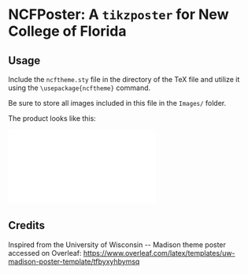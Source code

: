 # NCFPoster: A `tikzposter` for New College of Florida

## Usage

Include the `ncftheme.sty` file in the directory of the TeX file and utilize it using the `\usepackage{ncftheme}` command. 

Be sure to store all images included in this file in the `Images/` folder.

The product looks like this:

![](main.pdf)

## Credits

Inspired from the University of Wisconsin -- Madison theme poster accessed on Overleaf: https://www.overleaf.com/latex/templates/uw-madison-poster-template/tfbyxyhbymsq
